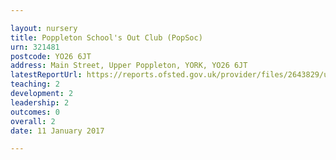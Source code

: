 ```yaml
---

layout: nursery
title: Poppleton School's Out Club (PopSoc)
urn: 321481
postcode: YO26 6JT
address: Main Street, Upper Poppleton, YORK, YO26 6JT
latestReportUrl: https://reports.ofsted.gov.uk/provider/files/2643829/urn/321481.pdf
teaching: 2
development: 2
leadership: 2
outcomes: 0
overall: 2
date: 11 January 2017

---
```

